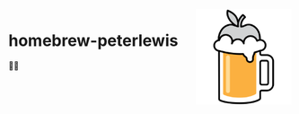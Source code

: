 <img src="./assets/icon.png" alt="Homebrew icon" width="170" align="right">

# homebrew-peterlewis
🍺🚰
